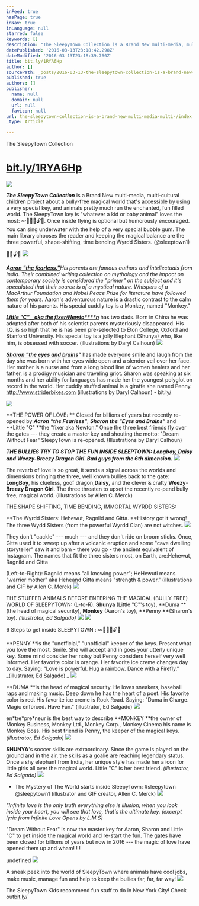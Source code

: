 ```yaml
---
inFeed: true
hasPage: true
inNav: true
inLanguage: null
starred: false
keywords: []
description: "The SleepyTown Collection is a Brand New multi-media, multi-cultural children project about a bully-free magical world that's accessible by using a very special key, and animals pretty much run the enchanted, fun filled world. \_The SleepyTown key is \"whatever a kid or baby animal\" loves the most:\_\uD83D\uDCA4\uD83D\uDCAD\uD83D\uDC9E\uD83D\uDD11\uD83D\uDD13\uD83C\uDF89. \_Once inside flying is optional but humorously encouraged. \_You can sing underwater with the help of a very special bubble gum. \_The main library chooses the reader and keeping the magical balance are the three powerful, shape-shifting, time bending Wyrdd Sisters. \_(@sleeptown1)"
datePublished: '2016-03-13T23:18:42.298Z'
dateModified: '2016-03-13T23:18:39.760Z'
title: bit.ly/1RYA6Hp
author: []
sourcePath: _posts/2016-03-13-the-sleepytown-collection-is-a-brand-new-multi-media-multi-.md
published: true
authors: []
publisher:
  name: null
  domain: null
  url: null
  favicon: null
url: the-sleepytown-collection-is-a-brand-new-multi-media-multi-/index.html
_type: Article

---
```

The SleepyTown Collection 

# [bit.ly/**1RYA6Hp**][0]
![](https://the-grid-user-content.s3-us-west-2.amazonaws.com/b5ec0e7b-309c-4b82-9c76-56d09749703f.png)

**_The SleepyTown Collection_** is a Brand New multi-media, multi-cultural children project about a bully-free magical world that's accessible by using a very special key, and animals pretty much run the enchanted, fun filled world.  The SleepyTown key is "whatever a kid or baby animal" loves the most: 💤💭💞🔑🔓🎉.  Once inside flying is optional but humorously encouraged.  You can sing underwater with the help of a very special bubble gum.  The main library chooses the reader and keeping the magical balance are the three powerful, shape-shifting, time bending Wyrdd Sisters.  (@sleeptown1)

💞🔑🔓🎉
![](https://the-grid-user-content.s3-us-west-2.amazonaws.com/738200a2-64b9-4cf6-8c59-4a452840cc5b.jpg)

**_A[aron "the fearless."][1]_**_His parents are famous authors and intellectuals from India. Their combined writing collection on mythology and the impact on contemporary society is considered the "primer" on the subject and it's speculated that their source is of a mystical nature. Whispers of a MacArthur Foundation and Nobel Peace Prize for literature have followed them for years._ Aaron's adventurous nature is a drastic contrast to the calm nature of his parents. His special cuddly toy is a Monkey, named "Monkey."

[_**Little "C"**__**aka the fixer/Newto****n**_][0] has two dads. Born in China he was adopted after both of his scientist parents mysteriously disappeared. His I.Q. is so high that he is has been pre-selected to Eton College, Oxford and Stanford University. His special toy is a jolly Elephant (Shunya) who, like him, is obsessed with soccer. (illustrations by Daryl Calhoun)
![](https://the-grid-user-content.s3-us-west-2.amazonaws.com/c5de1e30-d3cd-48b9-8452-05166fea3863.jpg)

**_[Sharon "the eyes and brains][1]"_** has made everyone smile and laugh from the day she was born with her eyes wide open and a slender veil over her face. Her mother is a nurse and from a long blood line of women healers and her father, is a prodigy musician and traveling griot. Sharon was speaking at six months and her ability for languages has made her the youngest polyglot on record in the world. Her cuddly stuffed animal is a giraffe she named Penny. http://www.striderbikes.com (illustrations by Daryl Calhoun) - bit.ly/

![](https://the-grid-user-content.s3-us-west-2.amazonaws.com/a1db100e-27b1-411c-969a-8b16b40dc0e8.jpg)

**THE POWER OF LOVE: ** Closed for billions of years but recently re-opened by **_Aaron "the Fearless"_**; **_Sharon the "Eyes and Brains"_** and **Little "C" **the "fixer aka Newton."  Once the three best friends fly over the gates --- they create a master key and shouting the motto:  "Dream Without Fear" SleepyTown is re-opened.  (Illustrations by Daryl Calhoun)

**_THE BULLIES TRY TO STOP THE FUN INSIDE SLEEPTOWN: Longboy, Daisy and Weezy-Breezy Dragon Girl.  Bad guys from the 6th dimension._**
![](https://the-grid-user-content.s3-us-west-2.amazonaws.com/c3487ac3-a7f6-4bb3-84ec-3988162a05dd.jpg)

The reverb of love is so great, it sends a signal across the worlds and dimensions bringing the three, well known bullies back to the gate: **LongBoy**, his clueless, goof dragon,**Daisy,** and the clever & crafty **Weezy**-**Breezy Dragon Girl**.  The three threaten to upset the recently re-pend  bully free, magical world.  (illustrations by Allen C. Merck)

THE SHAPE SHIFTING, TIME BENDING, IMMORTAL WYRDD SISTERS:

**The Wyrdd Sisters: Hehewut, Ragnild and Gitta. **History got it wrong!  The three Wydd Sisters (from the powerful Wyrdd Clan) are not witches. ![](https://the-grid-user-content.s3-us-west-2.amazonaws.com/07e9a1a9-a79c-4752-b69b-507f163155aa.gif)

They don't "cackle" --- much --- and they don't ride on broom sticks.  Once, Gitta used it to sweep up after a volcanic eruption and some "cave dwelling storyteller" saw it and bam - there you go - the ancient equivalent of Instagram. The names that fit the three sisters most, on Earth, are:Hehewut, Ragnild and Gitta 

(Left-to-Right):  Ragnild means "all knowing power"; HeHewuti means "warrior mother" aka Heheand  Gitta means "strength & power."   (illustrations and GIF by Allen C. Merck)
![](https://the-grid-user-content.s3-us-west-2.amazonaws.com/301f60a2-0cd3-4518-9c5c-720089b4b9da.jpg)

THE STUFFED ANIMALS BEFORE ENTERING THE MAGICAL (BULLY FREE) WORLD OF SLEEPYTOWN:  (L-to-R). **Shunya** (Little "C"'s toy), **Duma **(the head of magical security), **Monkey** (Aaron's toy), **Penny **(Sharon's toy). _(illustrator, Ed Salgado)_
![](https://the-grid-user-content.s3-us-west-2.amazonaws.com/fb8ef515-49f2-42b3-a115-1e36ad33c788.png)
![](https://the-grid-user-content.s3-us-west-2.amazonaws.com/5afa7d09-f5e8-48ab-8c55-585a3ed7a987.gif)

6 Steps to get inside SLEEPYTOWN : 💤💭💞🔑🔓🎉 

**PENNY **is the "unofficial," "unofficial" keeper of the keys.  Present what you love the most. Smile. She will accept and in goes your utterly unique key. Some mind consider her noisy but Penny considers herself very well informed. Her favorite color is orange.  Her favorite ice creme changes day to day.  Saying: "Love is powerful. Hug a rainbow. Dance with a Firefly." _(illustrator, Ed Salgado) _
![](https://the-grid-user-content.s3-us-west-2.amazonaws.com/d5464326-3e6f-49a5-861a-06e989289fba.png)

**DUMA **is the head of magical security. He loves sneakers, baseball raps and making music. Deep down he has the heart of a poet. His favorite color is red.  His favorite ice creme is Rock Road.  Saying: "Duma in Charge. Magic enforced. Have Fun." (illustrator, Ed Salgado)
![](https://the-grid-user-content.s3-us-west-2.amazonaws.com/54cec7ae-fc09-4a57-8944-a3ecd4539673.png)

en\*tre\*pre\*neur is the best way to describe **MONKEY **the owner of Monkey Business, Monkey Ltd., Monkey Corp., Monkey Cinema his name is Monkey Boss. His best friend is Penny, the keeper of the magical keys. _(illustrator, Ed Salgado)_
![](https://the-grid-user-content.s3-us-west-2.amazonaws.com/b2192c48-30d3-441a-aae8-d8bf600a32db.jpg)

**SHUNYA**'s soccer skills are extraordinary.  Since the game is played on the ground and in the air, the skills as a goalie are reaching legendary status. Once a shy elephant from India, her unique style has made her a icon for little girls all over the magical world.  Little "C" is her best friend. _(illustrator, Ed Salgado)_
![](https://the-grid-user-content.s3-us-west-2.amazonaws.com/a79fa879-038f-411a-8b50-462794d73478.png)

* The Mystery of The World starts inside SleepyTown:  \#sleepytown @sleepytown1 (illustrator and GIF creator, Allen C. Merck)
![](https://the-grid-user-content.s3-us-west-2.amazonaws.com/0708070e-5ca2-4bb6-9989-a50f33598f0a.gif)

_"Infinite love is the only truth everything else is illusion; when you look inside your heart, you will see that love, that's the ultimate key.   (excerpt lyric from Infinite Love Opens by L.M.S)_

"Dream Without Fear" is now the master key for Aaron, Sharon and Little "C" to get inside the magical world and re-start the fun. The gates have been closed for billions of years but now in 2016 --- the magic of love have opened them up and wham! ! !

undefined
![](https://the-grid-user-content.s3-us-west-2.amazonaws.com/f1c76a2b-1737-4b75-90f7-c9177c74c95e.jpg)

A sneak peek into the world of SleepyTown where animals have cool jobs, make music, manage fun and help to keep the bullies far, far, far way!
![](https://the-grid-user-content.s3-us-west-2.amazonaws.com/e2e92f8d-aaeb-48c2-9097-dbf3c1ce203f.jpg)

The SleepyTown Kids recommend fun stuff to do in New York City!  Check out[bit.ly/][0]



[0]: null
[1]: http://www.striderbikes.com/